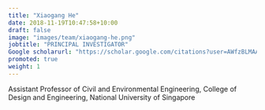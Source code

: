 ```yaml
---
title: "Xiaogang He"
date: 2018-11-19T10:47:58+10:00
draft: false
image: "images/team/xiaogang-he.png"
jobtitle: "PRINCIPAL INVESTIGATOR"
Google scholarurl: "https://scholar.google.com/citations?user=AWfzBLMAAAAJ&hl=en"
promoted: true
weight: 1
---
```


Assistant Professor of Civil and Environmental Engineering, College of Design and Engineering, National University of Singapore